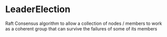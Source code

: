 # LeaderElection
Raft Consensus algorithm to allow a collection of nodes / members to work as a coherent group that can survive the failures of some of its members
